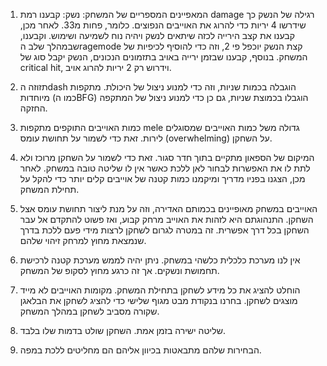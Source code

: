1. המאפיינים המספריים של המשחק: 
נשק: קבענו רמת damage רגילה של הנשק כך שידרשו 4 יריות כדי להרוג את האוייבים הנפוצים. כלומר, פחות מ33. 
לאחר מכן, קבענו את קצב הירייה לכזה שיתאים לנשק ויהיה נוח לשמיעה ושימוש. וקבענו, שבמהלך שלב הragemode קצת הנשק יוכפל פי 2, וזה כדי להוסיף לכיפיות של המשחק.
בנוסף, קבענו שבזמן ירייה באויב בתזמונים הנכונים, הנשק יקבל סוג של critical hit, וידרוש רק 2 יריות להרוג אויב. 


2. תזוזה הdash הוגבלה בכמות שניות, וזה כדי למנוע ניצול של היכולת. 
מתקפות מיוחדות (כמו הBFG) הוגבלו בכמוצת שניות, גם כן כדי למנוע ניצול של המתקפה החזקה. 

3. כמות האוייבים התוקפים מתקפות mele גדולה משל כמות האוייבים שמסוגלים לירות. זאת כדי לשמור על תחושת עומס (overwhelming) על השחקן. 
	
4. המיקום של הספאון מתקיים בתוך חדר סגור. זאת כדי לשמור על השחקן מרוכז ולא לתת לו את האפשרות לבחור לאן ללכת כאשר אין לו שליטה טובה במשחק. 
לאחר מכן, הצגנו בפניו מדריך ומיקמנו כמות קטנה של אוייבים קלים יותר כדי להקל על תחילת המשחק. 

5. האוייבים במשחק מאופיינים בכמותם האדירה, וזה על מנת ליצור תחושת עומס אצל השחקן. 
התנהוגתם היא לזהות את האוייב מרחק קבוע, ואז פשוט להתקדם אל עבר השחקן בכל דרך אפשרית. זה במטרה לגרום לשחקן לרצות מידי פעם ללכת בדרך שנמצאת מחוץ למרחק זיהוי שלהם. 

6. אין לנו מערכת כלכלית כלשהי במשחק. ניתן יהיה לממש מערכת קטנה לרכישת תחמושת ונשקים. אך זה כרגע מחוץ לסקופ של המשחק. 

7. הוחלט להציג את כל מידע לשחקן בתחילת המשחק. מקומות האוייבים לא מייד מוצגים לשחקן. 
בחרנו בנקודת מבט מגוף שלישי כדי להציג לשחקן את הבלאגן שקורה מסביב לשחקן במהלך המשחק. 

8. שליטה ישירה בזמן אמת. השחקן שולט בדמות שלו בלבד.

9. הבחירות שלהם מתבאטות בכיוון אליהם הם מחליטים ללכת במפה. 
